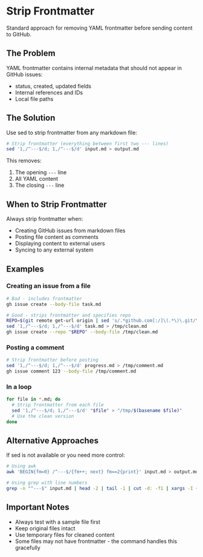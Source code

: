 # Strip Frontmatter

Standard approach for removing YAML frontmatter before sending content to GitHub.

## The Problem

YAML frontmatter contains internal metadata that should not appear in GitHub issues:

- status, created, updated fields
- Internal references and IDs
- Local file paths

## The Solution

Use sed to strip frontmatter from any markdown file:

```bash
# Strip frontmatter (everything between first two --- lines)
sed '1,/^---$/d; 1,/^---$/d' input.md > output.md
```

This removes:

1. The opening `---` line
2. All YAML content
3. The closing `---` line

## When to Strip Frontmatter

Always strip frontmatter when:

- Creating GitHub issues from markdown files
- Posting file content as comments
- Displaying content to external users
- Syncing to any external system

## Examples

### Creating an issue from a file

```bash
# Bad - includes frontmatter
gh issue create --body-file task.md

# Good - strips frontmatter and specifies repo
REPO=$(git remote get-url origin | sed 's/.*github.com[:/]\(.*\)\.git/\1/')
sed '1,/^---$/d; 1,/^---$/d' task.md > /tmp/clean.md
gh issue create --repo "$REPO" --body-file /tmp/clean.md
```

### Posting a comment

```bash
# Strip frontmatter before posting
sed '1,/^---$/d; 1,/^---$/d' progress.md > /tmp/comment.md
gh issue comment 123 --body-file /tmp/comment.md
```

### In a loop

```bash
for file in *.md; do
  # Strip frontmatter from each file
  sed '1,/^---$/d; 1,/^---$/d' "$file" > "/tmp/$(basename $file)"
  # Use the clean version
done
```

## Alternative Approaches

If sed is not available or you need more control:

```bash
# Using awk
awk 'BEGIN{fm=0} /^---$/{fm++; next} fm==2{print}' input.md > output.md

# Using grep with line numbers
grep -n "^---$" input.md | head -2 | tail -1 | cut -d: -f1 | xargs -I {} tail -n +$(({}+1)) input.md
```

## Important Notes

- Always test with a sample file first
- Keep original files intact
- Use temporary files for cleaned content
- Some files may not have frontmatter - the command handles this gracefully

